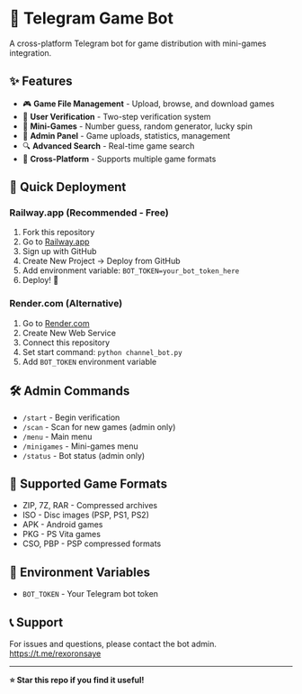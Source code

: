 # 🤖 Telegram Game Bot

A cross-platform Telegram bot for game distribution with mini-games integration.

## ✨ Features

- 🎮 **Game File Management** - Upload, browse, and download games
- 🔐 **User Verification** - Two-step verification system  
- 🎯 **Mini-Games** - Number guess, random generator, lucky spin
- 👑 **Admin Panel** - Game uploads, statistics, management
- 🔍 **Advanced Search** - Real-time game search
- 📱 **Cross-Platform** - Supports multiple game formats

## 🚀 Quick Deployment

### Railway.app (Recommended - Free)
1. Fork this repository
2. Go to [Railway.app](https://railway.app/)
3. Sign up with GitHub
4. Create New Project → Deploy from GitHub
5. Add environment variable: `BOT_TOKEN=your_bot_token_here`
6. Deploy! 🎉

### Render.com (Alternative)
1. Go to [Render.com](https://render.com/)
2. Create New Web Service
3. Connect this repository
4. Set start command: `python channel_bot.py`
5. Add `BOT_TOKEN` environment variable

## 🛠️ Admin Commands

- `/start` - Begin verification
- `/scan` - Scan for new games (admin only)
- `/menu` - Main menu
- `/minigames` - Mini-games menu
- `/status` - Bot status (admin only)

## 📁 Supported Game Formats

- ZIP, 7Z, RAR - Compressed archives
- ISO - Disc images (PSP, PS1, PS2)
- APK - Android games
- PKG - PS Vita games
- CSO, PBP - PSP compressed formats

## 🔧 Environment Variables

- `BOT_TOKEN` - Your Telegram bot token

## 📞 Support

For issues and questions, please contact the bot admin.
https://t.me/rexoronsaye

---
**⭐ Star this repo if you find it useful!**
